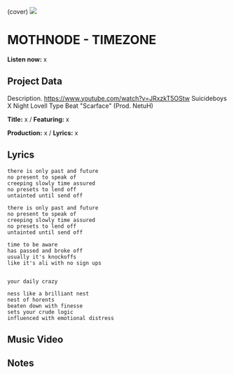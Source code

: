 (cover) ![](57175019_319474918741616_8502199518755923887_n.jpg)

# MOTHNODE - TIMEZONE

**Listen now:** x

## Project Data

Description.
https://www.youtube.com/watch?v=JRxzkT5OStw
Suicideboys X Night Lovell Type Beat "Scarface" (Prod. NetuH)

**Title:** x / **Featuring:** x

**Production:** x / **Lyrics:** x

## Lyrics

```
there is only past and future
no present to speak of
creeping slowly time assured
no presets to lend off
untainted until send off

there is only past and future
no present to speak of
creeping slowly time assured
no presets to lend off
untainted until send off

time to be aware
has passed and broke off
usually it's knockoffs
like it's ali with no sign ups


your daily crazy

ness like a brilliant nest
nest of horents
beaten down with finesse
sets your crude logic
influenced with emotional distress

```

## Music Video


## Notes
